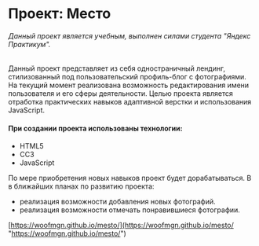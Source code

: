 # Проект: Место

###### Данный проект является учебным, выполнен силами студента "Яндекс Практикум".

Данный проект представляет из себя одностраничный лендинг, стилизованный под пользовательский профиль-блог с фотографиями.
На текущий момент реализована возможность редактирования имени пользователя и его сферы деятельности.
Целью проекта является отработка практических навыков адаптивной верстки и использования JavaScript.

#### При создании проекта использованы технологии:
* HTML5
* CC3
* JavaScript

По мере приобретения новых навыков проект будет дорабатываться. В в ближайших планах по развитию проекта:
- реализация возможности добавления новых фотографий.
- реализация возможности отмечать понравившиеся фотографии.

[https://woofmgn.github.io/mesto/](https://woofmgn.github.io/mesto/ "https://woofmgn.github.io/mesto/")
